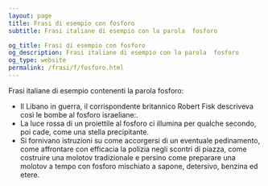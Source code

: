 ```yaml
---
layout: page
title: Frasi di esempio con fosforo 
subtitle: Frasi italiane di esempio con la parola  fosforo

og_title: Frasi di esempio con fosforo 
og_description: Frasi italiane di esempio con la parola  fosforo
og_type: website
permalink: /frasi/f/fosforo.html
---
```


Frasi italiane di esempio contenenti la parola fosforo:


- Il Libano in guerra, il corrispondente britannico Robert Fisk descriveva così le bombe al fosforo israeliane:.
- La luce rossa di un proiettile al fosforo ci illumina per qualche secondo, poi cade, come una stella precipitante.
- Si fornivano istruzioni su come accorgersi di un eventuale pedinamento, come affrontare con efficacia la polizia negli scontri di piazza, come costruire una molotov tradizionale e persino come preparare una molotov a tempo con fosforo mischiato a sapone, detersivo, benzina ed etere.
